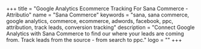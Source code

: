 +++
title = "Google Analytics Ecommerce Tracking For Sana Commerce - Attributio"
name = "Sana Commerce"
keywords = "sana, sana commerce, google analytics, commerce, ecommerce, adwords, facebook, ppc, attribution, track leads, conversion tracking"
description = "Connect Google Analytics with Sana Commerce to find our where your leads are coming from. Track leads from the source - from search to ppc."
logo = ""
+++
